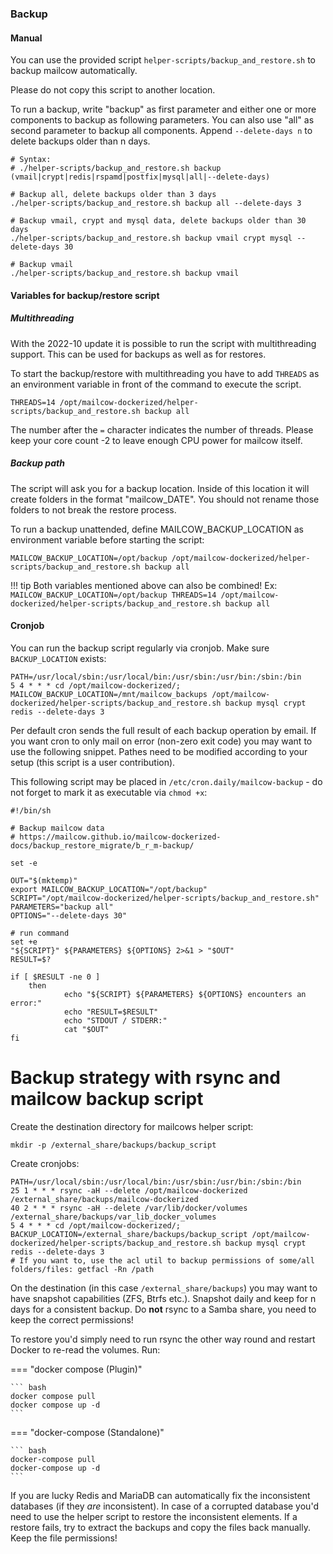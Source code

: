 ### Backup

#### Manual

You can use the provided script `helper-scripts/backup_and_restore.sh` to backup mailcow automatically.

Please do not copy this script to another location.

To run a backup, write "backup" as first parameter and either one or more components to backup as following parameters.
You can also use "all" as second parameter to backup all components. Append `--delete-days n` to delete backups older than n days.

```
# Syntax:
# ./helper-scripts/backup_and_restore.sh backup (vmail|crypt|redis|rspamd|postfix|mysql|all|--delete-days)

# Backup all, delete backups older than 3 days
./helper-scripts/backup_and_restore.sh backup all --delete-days 3

# Backup vmail, crypt and mysql data, delete backups older than 30 days
./helper-scripts/backup_and_restore.sh backup vmail crypt mysql --delete-days 30

# Backup vmail
./helper-scripts/backup_and_restore.sh backup vmail

```

#### Variables for backup/restore script
##### Multithreading
With the 2022-10 update it is possible to run the script with multithreading support. This can be used for backups as well as for restores.

To start the backup/restore with multithreading you have to add `THREADS` as an environment variable in front of the command to execute the script.

```
THREADS=14 /opt/mailcow-dockerized/helper-scripts/backup_and_restore.sh backup all
```
The number after the `=` character indicates the number of threads. Please keep your core count -2 to leave enough CPU power for mailcow itself.

##### Backup path
The script will ask you for a backup location. Inside of this location it will create folders in the format "mailcow_DATE".
You should not rename those folders to not break the restore process.

To run a backup unattended, define MAILCOW_BACKUP_LOCATION as environment variable before starting the script:

```
MAILCOW_BACKUP_LOCATION=/opt/backup /opt/mailcow-dockerized/helper-scripts/backup_and_restore.sh backup all
```

!!! tip
        Both variables mentioned above can also be combined! Ex:
        ```
        MAILCOW_BACKUP_LOCATION=/opt/backup THREADS=14 /opt/mailcow-dockerized/helper-scripts/backup_and_restore.sh backup all
        ```

#### Cronjob

You can run the backup script regularly via cronjob. Make sure `BACKUP_LOCATION` exists:

```
PATH=/usr/local/sbin:/usr/local/bin:/usr/sbin:/usr/bin:/sbin:/bin
5 4 * * * cd /opt/mailcow-dockerized/; MAILCOW_BACKUP_LOCATION=/mnt/mailcow_backups /opt/mailcow-dockerized/helper-scripts/backup_and_restore.sh backup mysql crypt redis --delete-days 3
```

Per default cron sends the full result of each backup operation by email. If you want cron to only mail on error (non-zero exit code) you may want to use the following snippet. Pathes need to be modified according to your setup (this script is a user contribution).

This following script may be placed in `/etc/cron.daily/mailcow-backup` - do not forget to mark it as executable via `chmod +x`:

```
#!/bin/sh

# Backup mailcow data
# https://mailcow.github.io/mailcow-dockerized-docs/backup_restore_migrate/b_r_m-backup/

set -e

OUT="$(mktemp)"
export MAILCOW_BACKUP_LOCATION="/opt/backup"
SCRIPT="/opt/mailcow-dockerized/helper-scripts/backup_and_restore.sh"
PARAMETERS="backup all"
OPTIONS="--delete-days 30"

# run command
set +e
"${SCRIPT}" ${PARAMETERS} ${OPTIONS} 2>&1 > "$OUT"
RESULT=$?

if [ $RESULT -ne 0 ]
    then
            echo "${SCRIPT} ${PARAMETERS} ${OPTIONS} encounters an error:"
            echo "RESULT=$RESULT"
            echo "STDOUT / STDERR:"
            cat "$OUT"
fi
```

# Backup strategy with rsync and mailcow backup script

Create the destination directory for mailcows helper script:
```
mkdir -p /external_share/backups/backup_script
```

Create cronjobs:
```
PATH=/usr/local/sbin:/usr/local/bin:/usr/sbin:/usr/bin:/sbin:/bin
25 1 * * * rsync -aH --delete /opt/mailcow-dockerized /external_share/backups/mailcow-dockerized
40 2 * * * rsync -aH --delete /var/lib/docker/volumes /external_share/backups/var_lib_docker_volumes
5 4 * * * cd /opt/mailcow-dockerized/; BACKUP_LOCATION=/external_share/backups/backup_script /opt/mailcow-dockerized/helper-scripts/backup_and_restore.sh backup mysql crypt redis --delete-days 3
# If you want to, use the acl util to backup permissions of some/all folders/files: getfacl -Rn /path
```

On the destination (in this case `/external_share/backups`) you may want to have snapshot capabilities (ZFS, Btrfs etc.). Snapshot daily and keep for n days for a consistent backup.
Do **not** rsync to a Samba share, you need to keep the correct permissions!

To restore you'd simply need to run rsync the other way round and restart Docker to re-read the volumes. Run:

=== "docker compose (Plugin)"

    ``` bash
    docker compose pull
    docker compose up -d
    ```

=== "docker-compose (Standalone)"

    ``` bash
    docker-compose pull
    docker-compose up -d
    ```

If you are lucky Redis and MariaDB can automatically fix the inconsistent databases (if they _are_ inconsistent).
In case of a corrupted database you'd need to use the helper script to restore the inconsistent elements. If a restore fails, try to extract the backups and copy the files back manually. Keep the file permissions!
